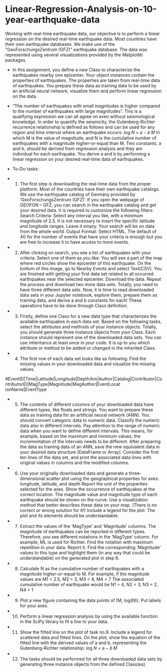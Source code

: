# Linear-Regression-Analysis-on-10-year-earthquake-data
Working with real-time earthquake data, our objective is to perform a linear regression on the desired real-time earthquake data. Most countries have their own earthquake databases. We make use of the "GeoForschungsZentrum (GFZ)" earthquake database. The data was represented using several visualizations provided by the Matplotlib packages.

- In this assignment, you define a new Class to characterize the earthquakes nearby one epicenter.
Your object instances contain the properties of earthquakes. The properties are taken from real-time
data of earthquakes. You prepare these data as training data to be used by an artificial neural network,
visualize them and perform linear regression on the data.

- “The number of earthquakes with small magnitudes is higher compared to the number of earthquakes
with large magnitudes”.
This is a qualifying expression we can all agree on even without seismological knowledge. In
order to quantify the seismicity, the Gutenberg-Richter recurrence relationship is defined as follows and
can be used for any region and time interval where an earthquake occurs:
log 𝑁 = 𝑎 − 𝑏 𝑀
In which M is the value of magnitude, and N is the cumulative number of earthquakes with a magnitude
higher-or-equal than M. Two constants, a and b, should be derived from regression analysis and they are
individual for each earthquake.
You derive a and b by performing a linear regression on your desired real-time data of earthquakes.

- To-Do tasks:

- 1. The first step is downloading the real-time data from the proper platform. Most of the countries have
their own earthquake catalogs. We use the earthquake catalog of Germany provided by
‘GeoForschungsZentrum (GFZ)’.
If you open the webpage of GEOFON – GFZ, you can search in the earthquake catalog and get your
desired data. It is required to customize the following filters:
Search Criteria: Select any interval you like, with a minimum magnitude of 2.5. It is not
necessary to insert the specific latitude and longitude ranges. Leave it empty. Your search will be on
data from the whole world.
Output Format: Select HTML. The default of 40 for the number of events that have your criteria is
enough but you are free to increase it to have access to more events.

- 2. After clicking on search, you see a list of earthquakes with your criteria. Select one of them as you
like. You will see a part of the map where red circles show the epicenter of this earthquake. On
the bottom of this image, go to Nearby Events and select Text(CSV). You are finished with getting
your first data set related to all occurred earthquakes near the selected epicenter. Download the data.
Repeat the process and download two more data sets. Totally, you need to have three different data
sets.
Now, it is time to read downloaded data sets in your Jupyter notebook, explore them, prepare them as
training data, and derive a and b constants for each! These operations have to be done through Class
definition.

- 3. Firstly, define one Class for a new data type that characterizes the available earthquakes in each
data set.
Based on the following tasks, select the attributes and methods of your instance objects. Totally, you
should generate three instance objects from your Class. Each instance should represent one of the
downloaded data sets.
You can use inheritance at least once in your code. It is up to you which attribute or method to be added or
changed in the inherited Class.

- 4. The first row of each data set looks like as following. Find the missing values in your downloaded
data and visualize the missing values.

#EventID|Time|Latitude|Longitude|Depth/km|Author|Catalog|Contributor|ContributorID|MagType|Magnitude|MagAuthor|EventLocat
ionName|EventType

- 5. The contents of different columns of your downloaded data have different types, like floats and
strings.
You want to prepare these data as training data for an artificial neural network (ANN). You should
convert categoric data to numeric data.
Classify the numeric data also in different intervals. Pay attention to the range of numeric data when
you want to define different intervals. This means, for example, based on the maximum and minimum
values, the incrementation of the intervals needs to be different.
After preparing the data as training data of an ANN, save the new equivalent data in your desired data
structure (DataFrame or Array). Consider the first ten lines of the data set, and print the associated data
lines with original values in columns and the modified columns.

- 6. Use your originally downloaded data and generate a three-dimensional scatter plot using the
geographical properties for axes: longitude, latitude, and depth
Report the unit of the properties selected for the axes.
Show the occurrence of earthquakes at the correct location.
The magnitude value and magnitude type of each earthquake should be shown on the curve. Use a
visualization method that better describes these data on your map. (There is no correct or wrong
solution for it!)
Include a legend for the plot. The plot and its elements should be understandable.

- 7. Extract the values of the ‘MagType’ and ‘Magnitude’ columns. The magnitude of earthquakes can be
reported in different types. Therefore, you see different notations in the ‘MagType’ column. For example,
ML is used for Richter.
Find the notation with maximum repetition in your data. Report it.
Find the corresponding ‘Magnitude’ values to this type and highlight them (in any way that could be
understandable) on the generated plot in step 6.

- 8. Calculate N as the cumulative number of earthquakes with a magnitude higher-or-equal to M.
For example, if the magnitude values are M1 = 2.5, M2 = 3, M3 = 4, M4 = 7
The associated cumulative number of earthquake would be N1 = 4, N2 = 3, N3 = 2, N4 = 1

- 9. Plot a new figure containing the data points of (M, log(N)). Put labels for your axes.

- 10. Perform a linear regression analysis by using the available function in the SciPy library to fit a line
to your data.

- 11. Show the fitted line on the plot of task no.9.
Include a legend for scattered data and fitted lines.
On the plot, show the equation of the fitted line with the derived values of a and b, representing the
Gutenberg-Richter relationship:
log 𝑁 = 𝑎 − 𝑏 𝑀

- 12. The tasks should be performed for all three downloaded data sets by generating three instance
objects from the defined Class(es).
